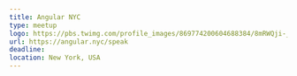 ```yaml
---
title: Angular NYC
type: meetup
logo: https://pbs.twimg.com/profile_images/869774200604688384/8mRWQji-_400x400.jpg
url: https://angular.nyc/speak
deadline:
location: New York, USA
---
```

